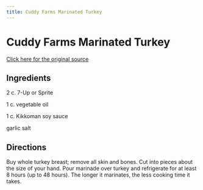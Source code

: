 ```yaml
---
title: Cuddy Farms Marinated Turkey
---
```


<head>
<meta charset="UTF-8">
</head>
<h1>Cuddy Farms Marinated Turkey</h1>
<a href="http://www.cookbooks.com/Recipe-Details.aspx?id=9449/">Click here for the original source</a>
<h2>Ingredients</h2>
<p></p>
<p>2 c. 7-Up or Sprite</p>
<p> </p>
<p>1 c. vegetable oil</p>
<p> </p>
<p>1 c. Kikkoman soy sauce</p>
<p> </p>
<p>garlic salt</p>
<p></p>
<h2>Directions</h2>

<p></p>
<p>Buy whole turkey breast; remove all skin and bones. Cut into pieces about the size of your hand. Pour marinade over turkey and refrigerate for at least 8 hours (up to 48 hours). The longer it marinates, the less cooking time it takes.</p>
<p></p>
